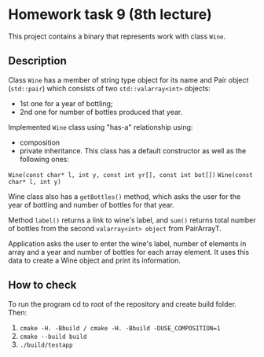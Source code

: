 # Homework task 9 (8th lecture)
This project contains a binary that represents work with class `Wine`.

## Description
Class `Wine` has a member of string type object for its name and Pair object (`std::pair`) which consists of two `std::valarray<int>` objects:
* 1st one for a year of bottling;
* 2nd one for number of bottles produced that year.

Implemented `Wine` class using "has-a" relationship using:
* composition 
* private inheritance. This class has a default constructor as well as the following ones:

`Wine(const char* l, int y, const int yr[], const int bot[])`
`Wine(const char* l, int y)`

Wine class also has a `getBottles()` method, which asks the user for the year of bottling and number of bottles for that year.

Method `label()` returns a link to wine's label, and `sum()` returns total number of bottles from the second `valarray<int> object` from PairArrayT.

Application asks the user to enter the wine's label, number of elements in array and a year and number of bottles for each array element. It uses this data to create a Wine object and print its information.


## How to check
To run the program cd to root of the repository and create build folder. Then:

1. `cmake -H. -Bbuild / cmake -H. -Bbuild -DUSE_COMPOSITION=1`
2. `cmake --build build`
3. `./build/testapp`
